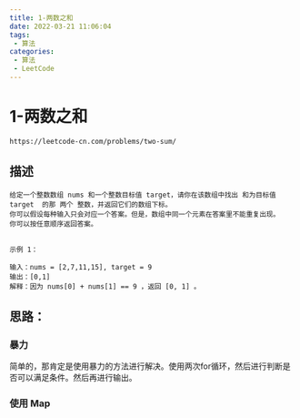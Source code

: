 ```yaml
---
title: 1-两数之和
date: 2022-03-21 11:06:04
tags:
 - 算法
categories:
 - 算法
 - LeetCode
---
```


#  1-两数之和

```
https://leetcode-cn.com/problems/two-sum/
```

## 描述

```
给定一个整数数组 nums 和一个整数目标值 target，请你在该数组中找出 和为目标值 target  的那 两个 整数，并返回它们的数组下标。
你可以假设每种输入只会对应一个答案。但是，数组中同一个元素在答案里不能重复出现。
你可以按任意顺序返回答案。

 
示例 1：

输入：nums = [2,7,11,15], target = 9
输出：[0,1]
解释：因为 nums[0] + nums[1] == 9 ，返回 [0, 1] 。
```



## 思路：

### 暴力

​		简单的，那肯定是使用暴力的方法进行解决。使用两次for循环，然后进行判断是否可以满足条件。然后再进行输出。



### 使用 Map




